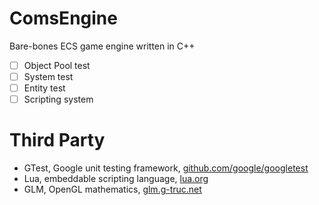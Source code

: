 # ComsEngine

Bare-bones ECS game engine written in C++

- [ ] Object Pool test
- [ ] System test
- [ ] Entity test
- [ ] Scripting system

# Third Party

- GTest, Google unit testing framework, [github.com/google/googletest](https://github.com/google/googletest)
- Lua, embeddable scripting language, [lua.org](https://www.lua.org/)
- GLM, OpenGL mathematics, [glm.g-truc.net](http://glm.g-truc.net/)
